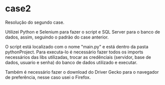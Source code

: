 # case2
 
Resolução do segundo case.

Utilizei Python e Selenium para fazer o script e SQL Server para o banco de dados, assim, seguindo o padrão do case anterior.

O script está localizado com o nome "main.py" e está dentro da pasta pythonProject. Para executa-lo é necessário fazer todos os imports necessários das libs utilizadas, trocar as credênciais (servidor, base de dados, usuario e senha) do banco de dados utilizado e executar. 

Também é necessário fazer o download do Driver Gecko para o navegador de preferência, nesse caso usei o Firefox.
